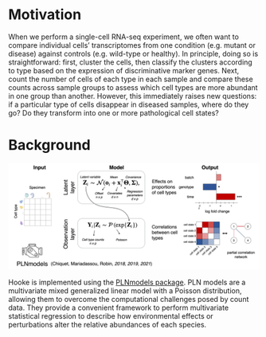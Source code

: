 # Motivation 

When we perform a single-cell RNA-seq experiment, we often want to compare individual cells’ transcriptomes from one condition (e.g. mutant or disease) against controls (e.g. wild-type or healthy). In principle, doing so is straightforward: first, cluster the cells, then classify the clusters according to type based on the expression of discriminative marker genes. Next, count the number of cells of each type in each sample and compare these counts across sample groups to assess which cell types are more abundant in one group than another. However, this immediately raises new questions: if a particular type of cells disappear in diseased samples, where do they go? Do they transform into one or more pathological cell states? 


# Background

![overview](docs/assets/how_it_works.png)

Hooke is implemented using the [PLNmodels package](https://pln-team.github.io/PLNmodels/index.html). PLN models are a multivariate mixed generalized linear model with a Poisson distribution, allowing them to overcome the computational challenges posed by count data. They provide a convenient framework to perform multivariate statistical regression to describe how environmental effects or perturbations alter the relative abundances of each species.


<!--# Simply computing raw correlations between their abundances can lead to extreme biases and false interactions between species.
# PLN Networks are an extension of the PLN modeling approach that describes how all pairs of species co-vary as a parsimonious network of partial correlations between species that directly interact.
# 
# 
# PLN network models will accurately quantify shifts in the distribution of cells over molecular states following genetic perturbations.
# 
# Hooke aims to directly quantify and clearly report how perturbations redirect cells to new molecular states.
# 
# Modeling the correlation structure between the abundances of different cell states could capture how cells transition between them. However, there are two challenges to doing so, both of which PLN networks will overcome. A first challenge is that cell abundances will co-vary simply because of sampling. PLN networks will distinguish “interesting” flows of cells from one state to the next that occur over time and or in response to perturbations from mundane correlations that occur within replicate samples. A second challenge is that cell counts for some states may be small and sparse, which could imply spurious changes and false correlations across samples.  For example, if we sampled 1,000 cells from a wild-type embryo and a mutant one that lacks an abundant cell type like muscle, rare cell types would appear abundant in the mutant, even though their proportions have only increased because another cell type was lost. PLN networks will address the second challenge because they are explicitly designed to model proportions of multiple species from count data and normalize for technical differences in depth of profiling across samples.-->
